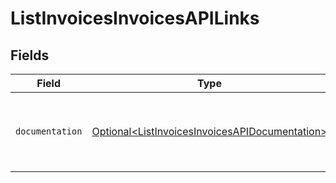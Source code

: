 # ListInvoicesInvoicesAPILinks


## Fields

| Field                                                                                                          | Type                                                                                                           | Required                                                                                                       | Description                                                                                                    |
| -------------------------------------------------------------------------------------------------------------- | -------------------------------------------------------------------------------------------------------------- | -------------------------------------------------------------------------------------------------------------- | -------------------------------------------------------------------------------------------------------------- |
| `documentation`                                                                                                | [Optional\<ListInvoicesInvoicesAPIDocumentation>](../../models/errors/ListInvoicesInvoicesAPIDocumentation.md) | :heavy_minus_sign:                                                                                             | The URL to the generic Mollie API error handling guide.                                                        |